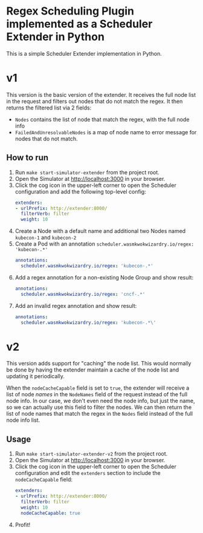 # Regex Scheduling Plugin implemented as a Scheduler Extender in Python

This is a simple Scheduler Extender implementation in Python.

# v1

This version is the basic version of the extender. It receives the full node list in the request and filters out nodes that do not match the regex. It then returns the filtered list via 2 fields:
- `Nodes` contains the list of node that match the regex, with the full node info
- `FailedAndUnresolvableNodes` is a map of node name to error message for nodes that do not match.

## How to run

1. Run `make start-simulator-extender` from the project root.
2. Open the Simulator at [http://localhost:3000](http://localhost:3000) in your browser.
3. Click the cog icon in the upper-left corner to open the Scheduler configuration and add the following top-level config:
    ```yaml
    extenders:
    - urlPrefix: http://extender:8000/
      filterVerb: filter
      weight: 10
    ```
4. Create a Node with a default name and additional two Nodes named `kubecon-1` and `kubecon-2`
5. Create a Pod with an annotation `scheduler.wasmkwokwizardry.io/regex: 'kubecon-.*'`
    ```yaml
    annotations:
      scheduler.wasmkwokwizardry.io/regex: 'kubecon-.*'
    ```
6. Add a regex annotation for a non-existing Node Group and show result:
    ```yaml
    annotations:
      scheduler.wasmkwokwizardry.io/regex: 'cncf-.*'
    ```
7. Add an invalid regex annotation and show result:
    ```yaml
    annotations:
      scheduler.wasmkwokwizardry.io/regex: 'kubecon-.*\'
    ```

# v2

This version adds support for "caching" the node list. This would normally be done by having the extender maintain a cache of the node list and updating it periodically.

When the `nodeCacheCapable` field is set to `true`, the extender will receive a list of node _names_ in the `NodeNames` field of the request instead of the full node info.
In our case, we don't even need the node info, but just the name, so we can actually use this field to filter the nodes. We can then return the list of node names that match the regex in the `Nodes` field instead of the full node info list.

## Usage

1. Run `make start-simulator-extender-v2` from the project root.
2. Open the Simulator at [http://localhost:3000](http://localhost:3000) in your browser.
3. Click the cog icon in the upper-left corner to open the Scheduler configuration and edit the `extenders` section to include the `nodeCacheCapable` field:
    ```yaml
    extenders:
    - urlPrefix: http://extender:8000/
      filterVerb: filter
      weight: 10
      nodeCacheCapable: true
    ```
4. Profit!